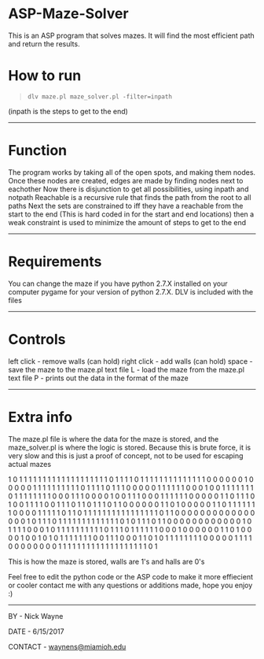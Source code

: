 # ASP-Maze-Solver
This is an ASP program that solves mazes. It will find the most efficient path and return the results.

# How to run
> `dlv maze.pl maze_solver.pl -filter=inpath`

(inpath is the steps to get to the end)
********************

# Function
The program works by taking all of the open spots, and making them nodes. 
Once these nodes are created, edges are made by finding nodes next to eachother
Now there is disjunction to get all possibilities, using inpath and notpath
Reachable is a recursive rule that finds the path from the root to all paths
Next the sets are constrained to iff they have a reachable from the start to the end
(This is hard coded in for the start and end locations)
then a weak constraint is used to minimize the amount of steps to get to the end
*******************


# Requirements
You can change the maze if you have python 2.7.X installed on your computer
pygame for your version of python 2.7.X.
DLV is included with the files
**********************

# Controls
left click - remove walls (can hold)
right click - add walls (can hold)
space - save the maze to the maze.pl text file
L - load the maze from the maze.pl text file
P - prints out the data in the format of the maze
******************

# Extra info
The maze.pl file is where the data for the maze is stored, and the maze_solver.pl is where the logic is stored.
Because this is brute force, it is very slow and this is just a proof of concept, not to be used for escaping actual mazes

1 0 1 1 1 1 1 1 1 1 1 1 1 1 1 1 1 1 1 1 
1 0 1 1 1 1 0 1 1 1 1 1 1 1 1 1 1 1 1 1 
1 0 0 0 0 0 0 1 0 0 0 0 0 1 1 1 1 1 1 1 
1 1 1 0 1 1 1 1 0 1 1 1 0 0 0 0 0 1 1 1 
1 1 1 0 0 0 1 0 0 1 1 1 1 1 1 1 0 1 1 1 
1 1 1 1 1 0 0 0 1 1 1 0 0 0 0 1 0 0 1 1 
1 0 0 0 1 1 1 1 1 1 0 0 0 0 0 1 1 0 1 1 
1 0 1 0 0 1 1 1 1 0 0 1 1 1 0 1 1 0 1 1 
1 0 1 1 0 0 0 0 0 0 1 1 0 1 0 0 0 0 0 1 
1 0 1 1 1 1 1 1 1 0 0 0 0 1 1 1 1 1 0 1 
1 0 1 1 1 1 1 1 1 1 1 1 1 1 1 1 1 1 0 1 
1 0 0 0 0 0 0 0 0 0 0 0 0 0 0 0 0 1 0 1 
1 1 0 1 1 1 1 1 1 1 1 1 1 1 1 1 0 1 0 1 
1 1 0 1 1 0 0 0 0 0 0 0 0 0 0 0 0 1 0 1 
1 1 1 0 0 0 1 0 1 1 1 1 1 1 1 1 1 1 0 1 
1 1 0 1 1 1 1 1 1 0 0 0 1 0 0 0 0 0 0 1 
1 0 1 0 0 0 0 1 0 0 1 0 1 0 1 1 1 1 1 1 
1 0 0 1 1 1 0 0 0 1 1 0 1 0 1 1 1 1 1 1 
1 1 0 0 0 0 0 1 1 1 1 0 0 0 0 0 0 0 0 1 
1 1 1 1 1 1 1 1 1 1 1 1 1 1 1 1 1 1 0 1 

This is how the maze is stored, walls are 1's and halls are 0's

Feel free to edit the python code or the ASP code to make it more effiecient or cooler
contact me with any questions or additions made, hope you enjoy :)
********************

BY - Nick Wayne

DATE - 6/15/2017

CONTACT - waynens@miamioh.edu
